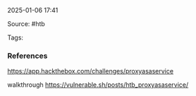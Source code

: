 
2025-01-06 17:41

Source: #htb 

Tags: 




### References
https://app.hackthebox.com/challenges/proxyasaservice

walkthrough
https://vulnerable.sh/posts/htb_proxyasaservice/
